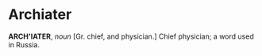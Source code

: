 # Archiater

**ARCH'IATER**, _noun_ \[Gr. chief, and physician.\] Chief physician; a word used in Russia.
